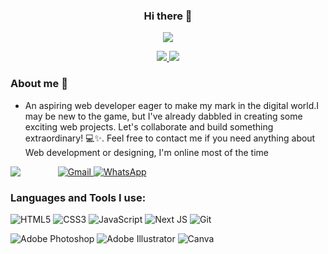 <h3 align="center"> Hi there 👋</h3>

<p align="center">
  <img src="https://komarev.com/ghpvc/?username=khabzo&label=Profile%20views&color=0e75b6&style=flat)">
</p>
<p align="center">
<a href="https://www.patreon.com/khabzox">
  <img src="https://img.shields.io/badge/Patreon-F96854?style=for-the-badge&logo=patreon&logoColor=white" />
</a>
<a href="https://www.buymeacoffee.com/khabzox">
  <img src="https://img.shields.io/badge/Buy%20Me%20a%20Coffee-ffdd00?style=for-the-badge&logo=buy-me-a-coffee&logoColor=black" />
</a>
</p>

<!--
**DEMON1A/DEMON1A** is a ✨ _special_ ✨ repository because its `README.md` (this file) appears on your GitHub profile.

Here are some ideas to get you started:

- 🔭 I’m currently working on [AyoubSVT](https://AyoubSVT.com)
- 🌱 I’m currently learning **Frontend Development**
- 📫 How to reach me **abdelkabir.ouadoukou@gmail.com**
- ⚡ Fun fact **I am Funny**

<img align="right" width="400" height="250" src="https://github-readme-stats.vercel.app/api?username=khabzox">
-->


### About me :dizzy:
- An aspiring web developer eager to make my mark in the digital world.I may be new to the game, but I've already dabbled in creating some exciting web projects. Let's collaborate and build something extraordinary! 💻✨. Feel free to contact me if you need anything about Web development or designing, I'm online most of the time
   <a href="https://linkedin.com/in/khabzox" target="_blank" style="color: #fff;">
   
![LinkedIn](https://img.shields.io/badge/linkedin-%230077B5.svg?style=for-the-badge&logo=linkedin&logoColor=white)
  </a>
  <a href="mailto:abdelkabir.ouadoukou@gmail.com" target="_blank">
    ![Gmail](https://img.shields.io/badge/Gmail-D14836?style=for-the-badge&logo=gmail&logoColor=white)
  </a>
  <a href="https://wa.me/+212697998010" target="_blank">
  ![WhatsApp](https://img.shields.io/badge/WhatsApp-25D366?style=for-the-badge&logo=whatsapp&logoColor=white)
  </a>

### Languages and Tools I use:
![HTML5](https://img.shields.io/badge/html5-%23E34F26.svg?style=for-the-badge&logo=html5&logoColor=white)
![CSS3](https://img.shields.io/badge/css3-%231572B6.svg?style=for-the-badge&logo=css3&logoColor=white)
![JavaScript](https://img.shields.io/badge/javascript-%23323330.svg?style=for-the-badge&logo=javascript&logoColor=%23F7DF1E)
![Next JS](https://img.shields.io/badge/Next-black?style=for-the-badge&logo=next.js&logoColor=white)
![Git](https://img.shields.io/badge/git-%23F05033.svg?style=for-the-badge&logo=git&logoColor=white)

![Adobe Photoshop](https://img.shields.io/badge/adobe%20photoshop-%2331A8FF.svg?style=for-the-badge&logo=adobe%20photoshop&logoColor=white)
![Adobe Illustrator](https://img.shields.io/badge/adobe%20illustrator-%23FF9A00.svg?style=for-the-badge&logo=adobe%20illustrator&logoColor=white)
![Canva](https://img.shields.io/badge/Canva-%2300C4CC.svg?style=for-the-badge&logo=Canva&logoColor=white)

<!--![Google Chrome](https://img.shields.io/badge/Google%20Chrome-4285F4?style=for-the-badge&logo=GoogleChrome&logoColor=white)
![Blender](https://img.shields.io/badge/blender-%23F5792A.svg?style=for-the-badge&logo=blender&logoColor=white)
![Raspberry Pi](https://img.shields.io/badge/-RaspberryPi-C51A4A?style=for-the-badge&logo=Raspberry-Pi)
![Linux](https://img.shields.io/badge/Linux-FCC624?style=for-the-badge&logo=linux&logoColor=black)
![Firefox](https://img.shields.io/badge/Firefox-FF7139?style=for-the-badge&logo=Firefox-Browser&logoColor=white)
![Safari](https://img.shields.io/badge/Safari-000000?style=for-the-badge&logo=Safari&logoColor=white)
## Wanna support me? :heart:
![Github Pages](https://img.shields.io/badge/github%20pages-121013?style=for-the-badge&logo=github&logoColor=white)-->



